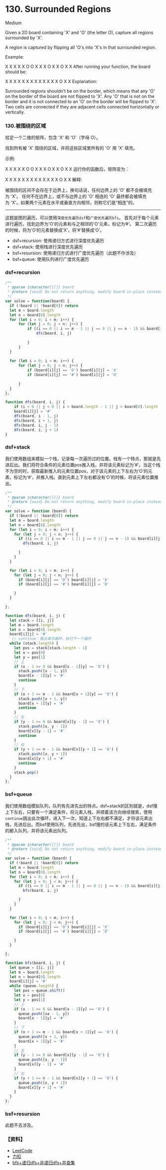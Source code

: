 # 130. Surrounded Regions
Medium

Given a 2D board containing 'X' and 'O' (the letter O), capture all regions surrounded by 'X'.

A region is captured by flipping all 'O's into 'X's in that surrounded region.

Example:

X X X X
X O O X
X X O X
X O X X
After running your function, the board should be:

X X X X
X X X X
X X X X
X O X X
Explanation:

Surrounded regions shouldn’t be on the border, which means that any 'O' on the border of the board are not flipped to 'X'. Any 'O' that is not on the border and it is not connected to an 'O' on the border will be flipped to 'X'. Two cells are connected if they are adjacent cells connected horizontally or vertically.

### 130.被围绕的区域

给定一个二维的矩阵，包含 'X' 和 'O'（字母 O）。

找到所有被 'X' 围绕的区域，并将这些区域里所有的 'O' 用 'X' 填充。

示例:

X X X X
X O O X
X X O X
X O X X
运行你的函数后，矩阵变为：

X X X X
X X X X
X X X X
X O X X
解释:

被围绕的区间不会存在于边界上，换句话说，任何边界上的 'O' 都不会被填充为 'X'。 任何不在边界上，或不与边界上的 'O' 相连的 'O' 最终都会被填充为 'X'。如果两个元素在水平或垂直方向相邻，则称它们是“相连”的。

---
这题是图的遍历，可以使用`深度优先遍历dsf`和`广度优先遍历bfs`。
首先对于每个元素进行遍历，找到边界为'O'的元素和与之相邻的'O'元素，标记为’#‘。
第二次遍历的时候，将为’O‘的元素替换成‘X’，将‘#’替换成‘O’。

- dsf+recursion: 使用递归方式进行深度优先遍历
- dsf+stack: 使用栈进行深度优先遍历
- bsf+resursion: 使用递归方式进行广度优先遍历（此题不作涉及）
- bsf+queue: 使用队列进行广度优先遍历

### dsf+recursion
```javascript
/**
 * @param {character[][]} board
 * @return {void} Do not return anything, modify board in-place instead.
 */
var solve = function(board) {
  if (!board || !board[0]) return
  let m = board.length
  let n = board[0].length
  for (let i = 0; i < m; i++) {
      for (let j = 0; j < n; j++) {
          if ((i == 0 || i == m - 1 || j == 0 || j == n - 1) && board[i][j] == 'O'){
              dfs(board, i, j)
              
          }
      }
  }
  
  for (let i = 0; i < m; i++) {
      for (let j = 0; j < n; j++) {
          if (board[i][j] == 'O') board[i][j] = 'X'
          if (board[i][j] == '#') board[i][j] = 'O'
          
      }
  }
};

function dfs(board, i, j) {
    if (i < 0 || j < 0 || i > board.length - 1 || j > board[0].length - 1 || board[i][j] == '#' || board[i][j] == 'X') return
    board[i][j] = '#'
    dfs(board, i - 1, j)
    dfs(board, i + 1, j)
    dfs(board, i, j - 1)
    dfs(board, i, j + 1)
} 

```






### dsf+stack
我们使用数组来模拟一个栈，记录每一次遍历过的位置。栈有一个特点，那就是先进后出。我们将符合条件的元素位置pos推入栈，并将该元素标记为‘#’。当这个栈不为空的时，获取最新推入的元素位置pos，对于该元素的上下左右为‘O’的元素，标记为‘#’，并推入栈。直到元素上下左右都没有‘O’的时候，将该元素位置推出。
```javascript
/**
 * @param {character[][]} board
 * @return {void} Do not return anything, modify board in-place instead.
 */
var solve = function (board) {
  if (!board || !board[0]) return
  let m = board.length
  let n = board[0].length
  for (let i = 0; i < m; i++) {
    for (let j = 0; j < n; j++) {
      if ((i == 0 || i == m - 1 || j == 0 || j == n - 1) && board[i][j] == 'O') {
        dfs(board, i, j)

      }
    }
  }

  for (let i = 0; i < m; i++) {
    for (let j = 0; j < n; j++) {
      if (board[i][j] == 'O') board[i][j] = 'X'
      if (board[i][j] == '#') board[i][j] = 'O'

    }
  }

};

function dfs(board, i, j) {
  let stack = [[i, j]]
  let m = board.length
  let n = board[0].length
  board[i][j] = '#'
   // continue：推出单次循环，执行下一个循环
  while (stack.length) {
    let pos = stack[stack.length - 1]
    let x = pos[0]
    let y = pos[1]
    // 上
    if (x - 1 >= 0 && board[x - 1][y] == 'O') {
      stack.push([x - 1, y])
      board[x - 1][y] = '#'
      continue
    }
    // 下
    if (x + 1 <= m - 1 && board[x + 1][y] == 'O') {
      stack.push([x + 1, y])
      board[x + 1][y] = '#'
      continue
    }
    // 左
    if (y - 1 >= 0 && board[x][y - 1] == 'O') {
      stack.push([x, y - 1])
      board[x][y - 1] = '#'
      continue
    }
    // 右
    if (y + 1 <= n - 1 && board[x][y + 1] == 'O') {
      stack.push([x, y + 1])
      board[x][y + 1] = '#'
      continue
    }
    stack.pop()
  }
};

```



###  bsf+queue
我们使用数组模拟队列，队列有先进先出的特点。dsf+stack的区别就是，dsf搜上下左右，只要有一个满足条件，将元素入栈，并顺着该方向继续搜索，使用`continue`跳出此次循环，进入下一次，知道上下左右都不满足，才将该元素出栈，先进后出。而bsf使用队列，先进先出，bsf搜的该元素上下左右，满足条件的都入队列，并将该元素出队列。
```javascript
/**
 * @param {character[][]} board
 * @return {void} Do not return anything, modify board in-place instead.
 */
var solve = function (board) {
  if (!board || !board[0]) return
  let m = board.length
  let n = board[0].length
  for (let i = 0; i < m; i++) {
    for (let j = 0; j < n; j++) {
      if ((i == 0 || i == m - 1 || j == 0 || j == n - 1) && board[i][j] == 'O') {
        bfs(board, i, j)

      }
    }
  }

  for (let i = 0; i < m; i++) {
    for (let j = 0; j < n; j++) {
      if (board[i][j] == 'O') board[i][j] = 'X'
      if (board[i][j] == '#') board[i][j] = 'O'

    }
  }

};

function bfs(board, i, j) {
  let queue = [[i, j]]
  let m = board.length
  let n = board[0].length
  board[i][j] = '#'
  while (queue.length) {
    let pos = queue.shift()
    let x = pos[0]
    let y = pos[1]
    // 上
    if (x - 1 >= 0 && board[x - 1][y] == 'O') {
      queue.push([xa - 1, y])
      board[x - 1][y] = '#'
    }
    // 下
    if (x + 1 <= m - 1 && board[x + 1][y] == 'O') {
      queue.push([x + 1, y])
      board[x + 1][y] = '#'
    }
    // 左
    if (y - 1 >= 0 && board[x][y - 1] == 'O') {
      queue.push([x, y - 1])
      board[x][y - 1] = '#'
    }
    // 右
    if (y + 1 <= n - 1 && board[x][y + 1] == 'O') {
      queue.push([x, y + 1])
      board[x][y + 1] = '#'
    }
  }
};


```

###  bsf+resursion
此题不去涉及。

### 【资料】
- [LeetCode](https://leetcode.com/problems/surrounded-regions/)
- [力扣](https://leetcode-cn.com/problems/surrounded-regions)
- [bfs+递归dfs+非递归dfs+并查集](https://leetcode-cn.com/problems/surrounded-regions/solution/bfsdi-gui-dfsfei-di-gui-dfsbing-cha-ji-by-ac_pipe/)
